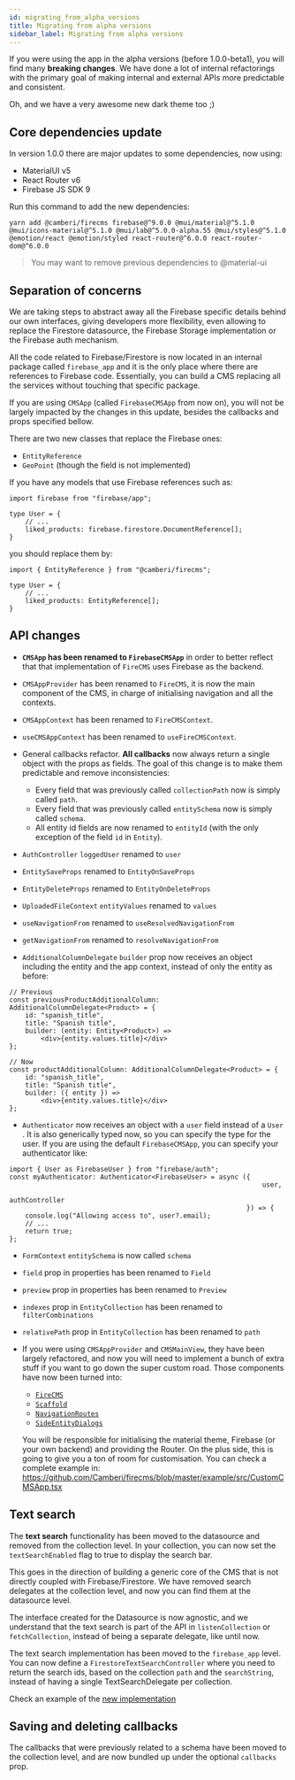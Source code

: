 ```yaml
---
id: migrating_from_alpha_versions
title: Migrating from alpha versions
sidebar_label: Migrating from alpha versions
---
```


If you were using the app in the alpha versions (before 1.0.0-beta1), you will
find many **breaking changes**. We have done a lot of internal refactorings with
the primary goal of making internal and external APIs more predictable and
consistent.

Oh, and we have a very awesome new dark theme too ;)

## Core dependencies update

In version 1.0.0 there are major updates to some dependencies, now using:

- MaterialUI v5
- React Router v6
- Firebase JS SDK 9

Run this command to add the new dependencies:

```
yarn add @camberi/firecms firebase@^9.0.0 @mui/material@^5.1.0 @mui/icons-material@^5.1.0 @mui/lab@^5.0.0-alpha.55 @mui/styles@^5.1.0 @emotion/react @emotion/styled react-router@^6.0.0 react-router-dom@^6.0.0
```

> You may want to remove previous dependencies to @material-ui


## Separation of concerns

We are taking steps to abstract away all the Firebase specific details behind
our own interfaces, giving developers more flexibility, even allowing to replace
the Firestore datasource, the Firebase Storage implementation or the Firebase
auth mechanism.

All the code related to Firebase/Firestore is now located in an internal package
called `firebase_app` and it is the only place where there are references to
Firebase code. Essentially, you can build a CMS replacing all the services
without touching that specific package.

If you are using `CMSApp` (called
`FirebaseCMSApp` from now on), you will not be largely impacted by the changes
in this update, besides the callbacks and props specified bellow.

There are two new classes that replace the Firebase ones:

- `EntityReference`
- `GeoPoint` (though the field is not implemented)

If you have any models that use Firebase references such as:

```tsx
import firebase from "firebase/app";

type User = {
    // ...
    liked_products: firebase.firestore.DocumentReference[];
}
```

you should replace them by:

```tsx
import { EntityReference } from "@camberi/firecms";

type User = {
    // ...
    liked_products: EntityReference[];
}
```

## API changes

- **`CMSApp` has been renamed to `FirebaseCMSApp`** in order to better reflect
  that that implementation of `FireCMS` uses Firebase as the backend.

- `CMSAppProvider` has been renamed to `FireCMS`, it is now the main component
  of the CMS, in charge of initialising navigation and all the contexts.

- `CMSAppContext` has been renamed to `FireCMSContext`.
- `useCMSAppContext` has been renamed to `useFireCMSContext`.

- General callbacks refactor. **All callbacks** now always return a single
  object with the props as fields. The goal of this change is to make them
  predictable and remove inconsistencies:
    - Every field that was previously called `collectionPath` now is simply
      called `path`.
    - Every field that was previously called `entitySchema` now is simply
      called `schema`.
    - All entity id fields are now renamed to `entityId` (with the only
      exception of the field `id` in `Entity`).

- `AuthController` `loggedUser` renamed to `user`

- `EntitySaveProps` renamed to `EntityOnSaveProps`

- `EntityDeleteProps` renamed to `EntityOnDeleteProps`

- `UploadedFileContext` `entityValues` renamed to `values`

- `useNavigationFrom` renamed to `useResolvedNavigationFrom`
- `getNavigationFrom` renamed to `resolveNavigationFrom`

- `AdditionalColumnDelegate` `builder` prop now receives an object including the
  entity and the app context, instead of only the entity as before:

```tsx
// Previous
const previousProductAdditionalColumn: AdditionalColumnDelegate<Product> = {
    id: "spanish_title",
    title: "Spanish title",
    builder: (entity: Entity<Product>) =>
        <div>{entity.values.title}</div>
};

// Now
const productAdditionalColumn: AdditionalColumnDelegate<Product> = {
    id: "spanish_title",
    title: "Spanish title",
    builder: ({ entity }) =>
        <div>{entity.values.title}</div>
};
```

- `Authenticator` now receives an object with a `user` field instead of a `User`
  . It is also generically typed now, so you can specify the type for the user.
  If you are using the default `FirebaseCMSApp`, you can specify your
  authenticator like:
```tsx
import { User as FirebaseUser } from "firebase/auth";
const myAuthenticator: Authenticator<FirebaseUser> = async ({
                                                                user,
                                                                authController
                                                            }) => {
    console.log("Allowing access to", user?.email);
    // ...
    return true;
};
```

- `FormContext` `entitySchema` is now called `schema`

- `field` prop in properties has been renamed to `Field`

- `preview` prop in properties has been renamed to `Preview`

- `indexes` prop in `EntityCollection` has been renamed to `filterCombinations`

- `relativePath` prop in `EntityCollection` has been renamed to `path`

- If you were using `CMSAppProvider` and `CMSMainView`, they have been largely
  refactored, and now you will need to implement a bunch of extra stuff if you
  want to go down the super custom road. Those components have now been turned
  into:
    - [`FireCMS`](api/functions/firecms)
    - [`Scaffold`](api/functions/scaffold)
    - [`NavigationRoutes`](api/functions/navigationroutes)
    - [`SideEntityDialogs`](api/functions/sideentitydialogs)

  You will be responsible for initialising the material theme, Firebase (or your
  own backend) and providing the Router. On the plus side, this is going to give
  you a ton of room for customisation. You can check a complete example in:
  https://github.com/Camberi/firecms/blob/master/example/src/CustomCMSApp.tsx

## Text search

The **text search** functionality has been moved to the datasource and removed
from the collection level. In your collection, you can now set
the `textSearchEnabled` flag to true to display the search bar.

This goes in the direction of building a generic core of the CMS that is not
directly coupled with Firebase/Firestore. We have removed search delegates at
the collection level, and now you can find them at the datasource level.

The interface created for the Datasource is now agnostic, and we understand that
the text search is part of the API in `listenCollection` or `fetchCollection`,
instead of being a separate delegate, like until now.

The text search implementation has been moved to the `firebase_app` level. You
can now define a `FirestoreTextSearchController` where you need to return the
search ids, based on the collection `path` and the `searchString`, instead of
having a single TextSearchDelegate per collection.

Check an example of the [new implementation](./firebase_cms_app#text-search)

## Saving and deleting callbacks

The callbacks that were previously related to a schema have been moved to the
collection level, and are now bundled up under the optional `callbacks` prop.


